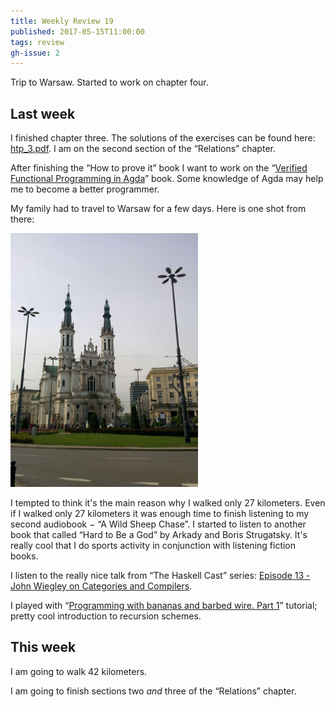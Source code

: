 ```yaml
---
title: Weekly Review 19
published: 2017-05-15T11:00:00
tags: review
gh-issue: 2
---
```


Trip to Warsaw. Started to work on chapter four.

<div></div><!--more-->

Last week
---------
I finished chapter three. The solutions of the exercises can be found here: [htp_3.pdf](https://github.com/drets/how-to-prove-it/blob/master/htp_3.pdf). I am on the second section of the “Relations” chapter.

After finishing the “How to prove it” book I want to work on the “[Verified Functional Programming in Agda](http://a.co/iJSr8IR)” book. Some knowledge of Agda may help me to become a better programmer.

My family had to travel to Warsaw for a few days. Here is one shot from there:

<img src="/images/posts/weekly-review-2017-19/warsaw.jpg" width="300" />

I tempted to think it's the main reason why I walked only 27 kilometers. Even if I walked only 27 kilometers it was enough time to finish listening to my second audiobook − “A Wild Sheep Chase”. I started to listen to another book that called “Hard to Be a God” by Arkady and Boris Strugatsky. It's really cool that I do sports activity in conjunction with listening fiction books.

I listen to the really nice talk from “The Haskell Cast” series: [Episode 13 - John Wiegley on Categories and Compilers](http://www.haskellcast.com/episode/013-john-wiegley-on-categories-and-compilers).

I played with “[Programming with bananas and barbed wire. Part 1](https://monad.cat/posts/2016-05-10-barbed-wire.html)” tutorial; pretty cool introduction to recursion schemes.

This week
---------
I am going to walk 42 kilometers.

I am going to finish sections two _and_ three of the “Relations” chapter.
